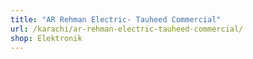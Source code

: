 ```yaml
---
title: "AR Rehman Electric- Tauheed Commercial"
url: /karachi/ar-rehman-electric-tauheed-commercial/
shop: Elektronik
---
```

